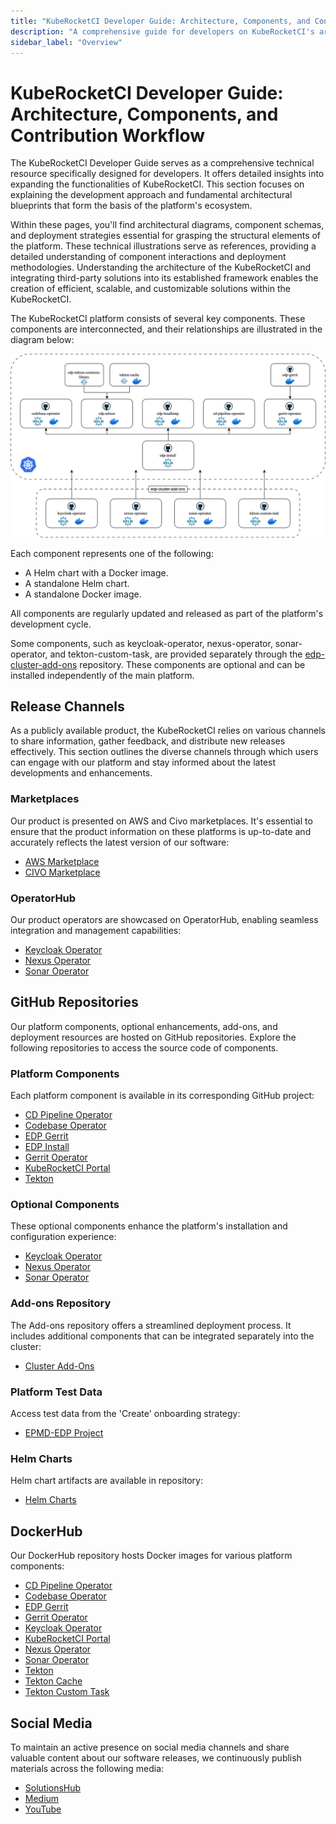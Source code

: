 ```yaml
---
title: "KubeRocketCI Developer Guide: Architecture, Components, and Contribution Workflow"
description: "A comprehensive guide for developers on KubeRocketCI's architecture, core components, and contribution workflow, including technical resources and best practices."
sidebar_label: "Overview"
---
```

<!-- markdownlint-disable MD025 -->

# KubeRocketCI Developer Guide: Architecture, Components, and Contribution Workflow

<head>
  <link rel="canonical" href="https://docs.kuberocketci.io/docs/developer-guide" />
</head>

The KubeRocketCI Developer Guide serves as a comprehensive technical resource specifically designed for developers. It offers detailed insights into expanding the functionalities of KubeRocketCI. This section focuses on explaining the development approach and fundamental architectural blueprints that form the basis of the platform's ecosystem.

Within these pages, you'll find architectural diagrams, component schemas, and deployment strategies essential for grasping the structural elements of the platform. These technical illustrations serve as references, providing a detailed understanding of component interactions and deployment methodologies. Understanding the architecture of the KubeRocketCI and integrating third-party solutions into its established framework enables the creation of efficient, scalable, and customizable solutions within the KubeRocketCI.

The KubeRocketCI platform consists of several key components. These components are interconnected, and their relationships are illustrated in the diagram below:

![KubeRocketCI Components Diagram](../assets/developer-guide/architecture/components.svg)

Each component represents one of the following:

- A Helm chart with a Docker image.
- A standalone Helm chart.
- A standalone Docker image.

All components are regularly updated and released as part of the platform's development cycle.

Some components, such as keycloak-operator, nexus-operator, sonar-operator, and tekton-custom-task, are provided separately through the [edp-cluster-add-ons](https://github.com/epam/edp-cluster-add-ons) repository. These components are optional and can be installed independently of the main platform.

## Release Channels

As a publicly available product, the KubeRocketCI relies on various channels to share information, gather feedback, and distribute new releases effectively. This section outlines the diverse channels through which users can engage with our platform and stay informed about the latest developments and enhancements.

### Marketplaces

Our product is presented on AWS and Civo marketplaces. It's essential to ensure that the product information on these platforms is up-to-date and accurately reflects the latest version of our software:

- [AWS Marketplace](https://aws.amazon.com/marketplace/pp/prodview-u7xcz6pvwwwoa)
- [CIVO Marketplace](https://www.civo.com/marketplace/edp)

### OperatorHub

Our product operators are showcased on OperatorHub, enabling seamless integration and management capabilities:

- [Keycloak Operator](https://operatorhub.io/operator/edp-keycloak-operator)
- [Nexus Operator](https://operatorhub.io/operator/nexus-operator)
- [Sonar Operator](https://operatorhub.io/operator/sonar-operator)

## GitHub Repositories

Our platform components, optional enhancements, add-ons, and deployment resources are hosted on GitHub repositories. Explore the following repositories to access the source code of components.

### Platform Components

Each platform component is available in its corresponding GitHub project:

- [CD Pipeline Operator](https://github.com/epam/edp-cd-pipeline-operator/releases)
- [Codebase Operator](https://github.com/epam/edp-codebase-operator/releases)
- [EDP Gerrit](https://github.com/epam/edp-gerrit)
- [EDP Install](https://github.com/epam/edp-install/releases)
- [Gerrit Operator](https://github.com/epam/edp-gerrit-operator/releases)
- [KubeRocketCI Portal](https://github.com/epam/edp-headlamp/releases)
- [Tekton](https://github.com/epam/edp-tekton/releases)

### Optional Components

These optional components enhance the platform's installation and configuration experience:

- [Keycloak Operator](https://github.com/epam/edp-keycloak-operator/releases)
- [Nexus Operator](https://github.com/epam/edp-nexus-operator/releases)
- [Sonar Operator](https://github.com/epam/edp-sonar-operator/releases)

### Add-ons Repository

The Add-ons repository offers a streamlined deployment process. It includes additional components that can be integrated separately into the cluster:

- [Cluster Add-Ons](https://github.com/epam/edp-cluster-add-ons)

### Platform Test Data

Access test data from the 'Create' onboarding strategy:

- [EPMD-EDP Project](https://github.com/epmd-edp)

### Helm Charts

Helm chart artifacts are available in repository:

- [Helm Charts](https://github.com/epam/edp-helm-charts)

## DockerHub

Our DockerHub repository hosts Docker images for various platform components:

- [CD Pipeline Operator](https://hub.docker.com/r/epamedp/cd-pipeline-operator/)
- [Codebase Operator](https://hub.docker.com/r/epamedp/codebase-operator/)
- [EDP Gerrit](https://hub.docker.com/r/epamedp/edp-gerrit)
- [Gerrit Operator](https://hub.docker.com/r/epamedp/gerrit-operator)
- [Keycloak Operator](https://hub.docker.com/r/epamedp/keycloak-operator/)
- [KubeRocketCI Portal](https://hub.docker.com/r/epamedp/edp-headlamp/)
- [Nexus Operator](https://hub.docker.com/r/epamedp/nexus-operator/)
- [Sonar Operator](https://hub.docker.com/r/epamedp/sonar-operator/)
- [Tekton](https://hub.docker.com/r/epamedp/edp-tekton/)
- [Tekton Cache](https://hub.docker.com/r/epamedp/tekton-cache/)
- [Tekton Custom Task](https://hub.docker.com/r/epamedp/tekton-custom-task/)

## Social Media

To maintain an active presence on social media channels and share valuable content about our software releases, we continuously publish materials across the following media:

- [SolutionsHub](https://solutionshub.epam.com/solution/kuberocketci)
- [Medium](https://medium.com/kuberocketci)
- [YouTube](https://www.youtube.com/@theplatformteam)
